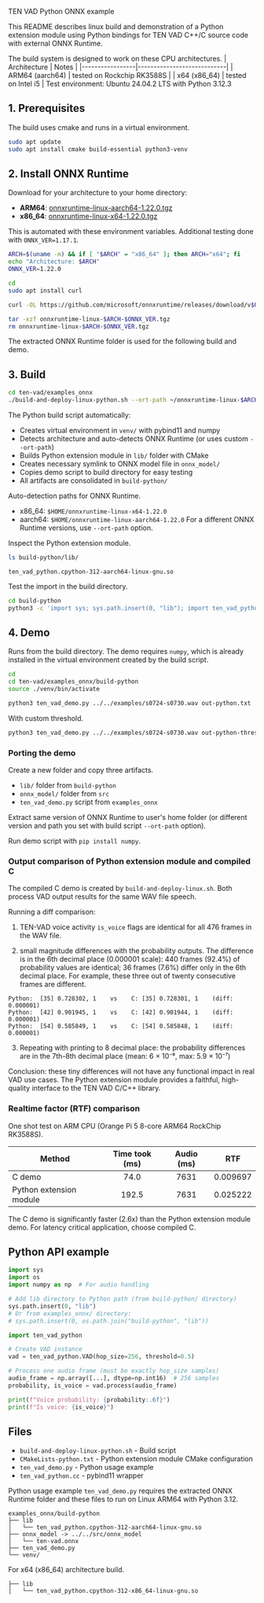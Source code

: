 TEN VAD Python ONNX example

This README describes linux build and demonstration of a Python extension
module using Python bindings for TEN VAD C++/C source code with external
ONNX Runtime.

The build system is designed to work on these CPU architectures.
| Architecture    | Notes                      |
|-----------------|----------------------------|
| ARM64 (aarch64) | tested on Rockchip RK3588S |
| x64 (x86_64)    | tested on Intel i5         |
Test environment: Ubuntu 24.04.2 LTS with Python 3.12.3

## 1. Prerequisites

The build uses cmake and runs in a virtual environment.
```bash
sudo apt update
sudo apt install cmake build-essential python3-venv
```

## 2. Install ONNX Runtime

Download for your architecture to your home directory:
- **ARM64**: [onnxruntime-linux-aarch64-1.22.0.tgz](https://github.com/microsoft/onnxruntime/releases/download/v1.22.0/onnxruntime-linux-aarch64-1.22.0.tgz)
- **x86_64**: [onnxruntime-linux-x64-1.22.0.tgz](https://github.com/microsoft/onnxruntime/releases/download/v1.22.0/onnxruntime-linux-x64-1.22.0.tgz)

This is automated with these environment variables.  Additional testing done
with `ONNX_VER=1.17.1`.
 ```bash
ARCH=$(uname -m) && if [ "$ARCH" = "x86_64" ]; then ARCH="x64"; fi
echo "Architecture: $ARCH"
ONNX_VER=1.22.0

cd
sudo apt install curl

curl -OL https://github.com/microsoft/onnxruntime/releases/download/v$ONNX_VER/onnxruntime-linux-$ARCH-$ONNX_VER.tgz

tar -xzf onnxruntime-linux-$ARCH-$ONNX_VER.tgz
rm onnxruntime-linux-$ARCH-$ONNX_VER.tgz
```
The extracted ONNX Runtime folder is used for the following build and demo.

## 3. Build

```bash
cd ten-vad/examples_onnx
./build-and-deploy-linux-python.sh --ort-path ~/onnxruntime-linux-$ARCH-$ONNX_VER
```

The Python build script automatically:
- Creates virtual environment in `venv/` with pybind11 and numpy
- Detects architecture and auto-detects ONNX Runtime (or uses custom `--ort-path`)
- Builds Python extension module in `lib/` folder with CMake
- Creates necessary symlink to ONNX model file in `onnx_model/`
- Copies demo script to build directory for easy testing
- All artifacts are consolidated in `build-python/`

Auto-detection paths for ONNX Runtime.
- x86_64: `$HOME/onnxruntime-linux-x64-1.22.0`
- aarch64: `$HOME/onnxruntime-linux-aarch64-1.22.0`
For a different ONNX Runtime versions, use `--ort-path` option.

Inspect the Python extension module.
```bash
ls build-python/lib/
```
```console
ten_vad_python.cpython-312-aarch64-linux-gnu.so
```

Test the import in the build directory.
```bash
cd build-python
python3 -c 'import sys; sys.path.insert(0, "lib"); import ten_vad_python; print("Import success!")'
```

## 4. Demo

Runs from the build directory.  The demo requires `numpy`, which is already
installed in the virtual environment created by the build script.
```bash
cd
cd ten-vad/examples_onnx/build-python
source ./venv/bin/activate

python3 ten_vad_demo.py ../../examples/s0724-s0730.wav out-python.txt
```

With custom threshold.
```bash
python3 ten_vad_demo.py ../../examples/s0724-s0730.wav out-python-threshold.txt --threshold 0.6
```

### Porting the demo

Create a new folder and copy three artifacts.
* `lib/` folder from `build-python`
* `onnx_model/` folder from `src`
* `ten_vad_demo.py` script from `examples_onnx`

Extract same version of ONNX Runtime to user's home folder (or different version
and path you set with build script `--ort-path` option).

Run demo script with `pip install numpy`.

### Output comparison of Python extension module and compiled C

The compiled C demo is created by `build-and-deploy-linux.sh`.  Both process
VAD output results for the same WAV file speech.

Running a diff comparison:

1. TEN-VAD voice activity `is_voice` flags are identical for all 476 frames in
the WAV file.

2. small magnitude differences with the probability outputs.  The difference is
in the 6th decimal place (0.000001 scale): 440 frames (92.4%) of probability
values are identical; 36 frames (7.6%) differ only in the 6th decimal place. For
example, these three out of twenty consecutive frames are different.
```console
Python:  [35] 0.728302, 1    vs    C: [35] 0.728301, 1    (diff: 0.000001)
Python:  [42] 0.901945, 1    vs    C: [42] 0.901944, 1    (diff: 0.000001)
Python:  [54] 0.585849, 1    vs    C: [54] 0.585848, 1    (diff: 0.000001)
```

3. Repeating with printing to 8 decimal place: the probability differences are
in the 7th-8th decimal place (mean: 6 × 10⁻⁸, max: 5.9 × 10⁻⁷)

Conclusion: these tiny differences will not have any functional impact in real
VAD use cases.  The Python extension module provides a faithful, high-quality
interface to the TEN VAD C/C++ library.

### Realtime factor (RTF) comparison

One shot test on ARM CPU (Orange Pi 5 8-core ARM64 RockChip RK3588S).

| Method                  | Time took (ms) | Audio (ms) |   RTF    |
|-------------------------|:--------------:|:----------:|:--------:|
| C demo                  |      74.0      |    7631    | 0.009697 |
| Python extension module |     192.5      |    7631    | 0.025222 |

The C demo is significantly faster (2.6x) than the Python extension module
demo.  For latency critical application, choose compiled C.

## Python API example

```python
import sys
import os
import numpy as np  # For audio handling

# Add lib directory to Python path (from build-python/ directory)
sys.path.insert(0, "lib")
# Or from examples_onnx/ directory:
# sys.path.insert(0, os.path.join("build-python", "lib"))

import ten_vad_python

# Create VAD instance
vad = ten_vad_python.VAD(hop_size=256, threshold=0.5)

# Process one audio frame (must be exactly hop_size samples)
audio_frame = np.array([...], dtype=np.int16)  # 256 samples
probability, is_voice = vad.process(audio_frame)

print(f"Voice probability: {probability:.6f}")
print(f"Is voice: {is_voice}")
```

## Files

- `build-and-deploy-linux-python.sh` - Build script
- `CMakeLists-python.txt` - Python extension module CMake configuration
- `ten_vad_demo.py` - Python usage example
- `ten_vad_python.cc` - pybind11 wrapper

Python usage example `ten_vad_demo.py` requires the extracted ONNX Runtime
folder and these files to run on Linux ARM64 with Python 3.12.
```console
examples_onnx/build-python
├── lib
│   └── ten_vad_python.cpython-312-aarch64-linux-gnu.so
├── onnx_model -> ../../src/onnx_model
│   └── ten-vad.onnx
├── ten_vad_demo.py
└── venv/
```

For x64 (x86_64) architecture build.
```console
├── lib
│   └── ten_vad_python.cpython-312-x86_64-linux-gnu.so
```
